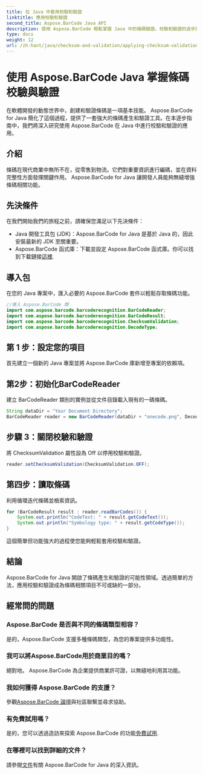 ```yaml
---
title: 在 Java 中套用校驗和驗證
linktitle: 應用校驗和驗證
second_title: Aspose.BarCode Java API
description: 使用 Aspose.BarCode 輕鬆掌握 Java 中的條碼驗證。校驗和驗證的逐步指南。提高軟體的資料完整性！
type: docs
weight: 12
url: /zh-hant/java/checksum-and-validation/applying-checksum-validation/
---
```

# 使用 Aspose.BarCode Java 掌握條碼校驗與驗證

在軟體開發的動態世界中，創建和驗證條碼是一項基本技能。 Aspose.BarCode for Java 簡化了這個過程，提供了一套強大的條碼產生和驗證工具。在本逐步指南中，我們將深入研究使用 Aspose.BarCode 在 Java 中進行校驗和驗證的應用。

## 介紹

條碼在現代商業中無所不在，從零售到物流。它們對重要資訊進行編碼，並在資料完整性方面發揮關鍵作用。 Aspose.BarCode for Java 讓開發人員能夠無縫增強條碼相關功能。

## 先決條件

在我們開始我們的旅程之前，請確保您滿足以下先決條件：

- Java 開發工具包 (JDK)：Aspose.BarCode for Java 是基於 Java 的，因此安裝最新的 JDK 至關重要。
-  Aspose.BarCode 函式庫：下載並設定 Aspose.BarCode 函式庫。你可以找到下載鏈接[這裡](https://releases.aspose.com/barcode/java/).

## 導入包

在您的 Java 專案中，匯入必要的 Aspose.BarCode 套件以輕鬆存取條碼功能。

```java
//導入 Aspose.BarCode 類
import com.aspose.barcode.barcoderecognition.BarCodeReader;
import com.aspose.barcode.barcoderecognition.BarCodeResult;
import com.aspose.barcode.barcoderecognition.ChecksumValidation;
import com.aspose.barcode.barcoderecognition.DecodeType;
```

## 第 1 步：設定您的項目

首先建立一個新的 Java 專案並將 Aspose.BarCode 庫新增至專案的依賴項。

## 第2步：初始化BarCodeReader

建立 BarCodeReader 類別的實例並從文件目錄載入現有的一碼條碼。

```java
String dataDir = "Your Document Directory";
BarCodeReader reader = new BarCodeReader(dataDir + "onecode.png", DecodeType.ONE_CODE);
```

## 步驟 3：關閉校驗和驗證

將 ChecksumValidation 屬性設為 Off 以停用校驗和驗證。

```java
reader.setChecksumValidation(ChecksumValidation.OFF);
```

## 第四步：讀取條碼

利用循環迭代條碼並檢索資訊。

```java
for (BarCodeResult result : reader.readBarCodes()) {
    System.out.println("CodeText: " + result.getCodeText());
    System.out.println("Symbology type: " + result.getCodeType());
}
```

這個簡單但功能強大的過程使您能夠輕鬆套用校驗和驗證。

## 結論

Aspose.BarCode for Java 開啟了條碼產生和驗證的可能性領域。透過簡單的方法，應用校驗和驗證成為條碼相關項目不可或缺的一部分。

## 經常問的問題

### Aspose.BarCode 是否與不同的條碼類型相容？
是的，Aspose.BarCode 支援多種條碼類型，為您的專案提供多功能性。

### 我可以將Aspose.BarCode用於商業目的嗎？
絕對地。 Aspose.BarCode 為企業提供商業許可證，以無縫地利用其功能。

### 我如何獲得 Aspose.BarCode 的支援？
參觀[Aspose.BarCode 論壇](https://forum.aspose.com/c/barcode/13)與社區聯繫並尋求協助。

### 有免費試用嗎？
是的，您可以透過造訪來探索 Aspose.BarCode 的功能[免費試用](https://releases.aspose.com/).

### 在哪裡可以找到詳細的文件？
請參閱[文件](https://reference.aspose.com/barcode/java/)有關 Aspose.BarCode for Java 的深入資訊。

